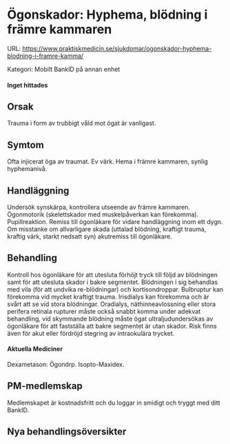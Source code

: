 # Ögonskador: Hyphema, blödning i främre kammaren

URL: https://www.praktiskmedicin.se/sjukdomar/ogonskador-hyphema-blodning-i-framre-kamma/



Kategori: Mobilt BankID på annan enhet

#### Inget hittades

## Orsak

Trauma i form av trubbigt våld mot ögat är vanligast.

## Symtom

Ofta injicerat öga av traumat. Ev värk. Hema i främre kammaren, synlig hyphemanivå.

## Handläggning

Undersök synskärpa, kontrollera utseende av främre kammaren. Ögonmotorik (skelettskador med muskelpåverkan kan förekomma). Pupillreaktion. Remiss till ögonläkare för vidare handläggning inom ett dygn. Om misstanke om allvarligare skada (uttalad blödning, kraftigt trauma, kraftig värk, starkt nedsatt syn) akutremiss till ögonläkare.

## Behandling

Kontroll hos ögonläkare för att utesluta förhöjt tryck till följd av blödningen samt för att utesluta skador i bakre segmentet. Blödningen i sig behandlas med vila (för att undvika re-blödningar) och kortisondroppar. Bulbruptur kan förekomma vid mycket kraftigt trauma. Irisdialys kan förekomma och är svårt att se vid stora blödningar. Oradialys, näthinneavlossning eller stora perifera retinala rupturer måste också snabbt komma under adekvat behandling, vid skymmande blödning måste ögat ultraljudundersökas av ögonläkare för att fastställa att bakre segmentet är utan skador. Risk finns även för akut eller fördröjd stegring av intraokulära trycket.

#### Aktuella Mediciner

Dexametason: Ögondrp. Isopto-Maxidex.

## PM-medlemskap

Medlemskapet är kostnadsfritt och du loggar in smidigt och tryggt med ditt BankID.

## Nya behandlingsöversikter

